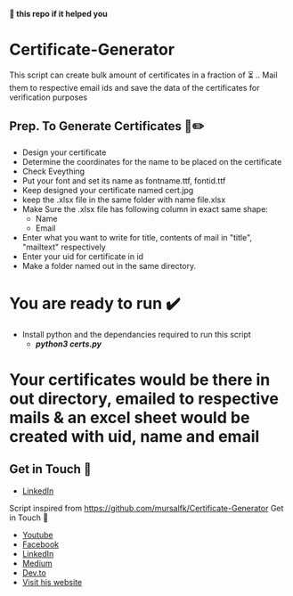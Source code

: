 **:star2: this repo if it helped you**
# Certificate-Generator
This script can create bulk amount of certificates in a fraction of :hourglass_flowing_sand: ..
Mail them to respective email ids and save the data of the certificates for verification purposes

## Prep. To Generate Certificates :blue_book::pencil2:
- Design your certificate
- Determine the coordinates for the name to be placed on the certificate
- Check Eveything
- Put your font and set its name as fontname.ttf, fontid.ttf
- Keep designed your certificate named cert.jpg
- keep the .xlsx file in the same folder with name file.xlsx
- Make Sure the .xlsx file has following column in exact same shape:
  - Name
  - Email
- Enter what you want to write for title, contents of mail in "title", "mailtext" respectively
- Enter your uid for certificate in id
- Make a folder named out in the same directory.

# You are ready to run :heavy_check_mark:
+ Install python and the dependancies required to run this script
  + **_python3 certs.py_**

# Your certificates would be there in out directory, emailed to respective mails & an excel sheet would be created with uid, name and email

## Get in Touch :link:
* [LinkedIn](https://www.linkedin.com/in/ayushr1/)

Script inspired from https://github.com/mursalfk/Certificate-Generator
 Get in Touch :link:
* [Youtube](https://www.youtube.com/channel/UCpe8Kkw3fXTF0J19ZIazf_Q?view_as=subscriber)
* [Facebook](www.faceb)
* [LinkedIn](https://www.linkedin.com/in/mursalfurqan/)
* [Medium](https://medium.com/@mursalfurqan)
* [Dev.to](https://dev.to/mursalfk)
* [Visit his website](mursalfurqan.com)
